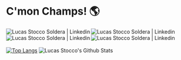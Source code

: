 # C'mon Champs! 🌎
<a href="https://www.linkedin.com/in/lucas-stocco-soldera-7b30101b1/">
<img align="left" float="left" alt="Lucas Stocco Soldera | Linkedin" src="https://img.shields.io/badge/LinkedIn-0077B5?style=for-the-badge&logo=linkedin&logoColor=white" />
</a>
<a href="https://www.linkedin.com/in/lucas-stocco-soldera-7b30101b1/">
<img align="left" float="left" alt="Lucas Stocco Soldera | Linkedin" src="https://img.shields.io/badge/WhatsApp-25D366?style=for-the-badge&logo=whatsapp&logoColor=white" />
</a>
<a href="https://www.linkedin.com/in/lucas-stocco-soldera-7b30101b1/">
<img align="left" float="left" alt="Lucas Stocco Soldera | Linkedin" src="https://img.shields.io/badge/Discord-7289DA?style=for-the-badge&logo=discord&logoColor=white" />
</a>
<a href="https://www.linkedin.com/in/lucas-stocco-soldera-7b30101b1/">
<img align="left" float="left" alt="Lucas Stocco Soldera | Linkedin" src="https://img.shields.io/badge/Microsoft_Outlook-0078D4?style=for-the-badge&logo=microsoft-outlook&logoColor=white" />
</a>

<br><br><br>
[![Top Langs](https://github-readme-stats.vercel.app/api/top-langs/?username=LucasStoccoSoldera&langs_count=6&theme=radical)](https://github.com/anuraghazra/github-readme-stats)
![Lucas Stocco's Github Stats](https://github-readme-stats.vercel.app/api?username=LucasStoccoSoldera&theme=radical&show_icons=true)

